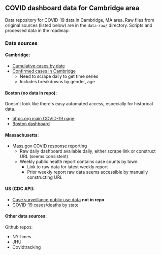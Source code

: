 ## COVID dashboard data for Cambridge area

Data repository for COVID-19 data in Cambridge, MA area. Raw files from original
sources (listed below) are in the `data-raw/` directory. Scripts and processed
data in the roadmap.

### Data sources

#### Cambridge:

- [Cumulative cases by date](https://data.cambridgema.gov/Public-Health/COVID-19-Cumulative-Cases-by-Date/tdt9-vq5y)
- [Confirmed cases in Cambridge](https://data.cambridgema.gov/Public-Health/Confirmed-COVID-19-Cases-in-Cambridge/inw8-ircw)
  - Need to scrape daily to get time series
  - Includes breakdowns by gender, age

#### Boston (**no data in repo**):

Doesn't look like there's easy automated access, especially for historical data.

- [bhpc.org main COVID-19 page](https://www.bphc.org/whatwedo/infectious-diseases/Infectious-Diseases-A-to-Z/covid-19/Pages/default.aspx)
- [Boston dashboard](https://dashboard.cityofboston.gov/t/Guest_Access_Enabled/views/COVID-19/Dashboard1?:showAppBanner=false&:display_count=n&:showVizHome=n&:origin=viz_share_link&:isGuestRedirectFromVizportal=y&:embed=y)

  
#### Massachusetts:

- [Mass.gov COVID response reporting](https://www.mass.gov/info-details/covid-19-response-reporting)
  - Raw daily dashboard available daily; either scrape link or construct URL
    (seems consistent)
  - Weekly public health report contains case counts by town
    - Link to raw data for latest weekly report
    - Prior weekly report raw data seems accessible by manually constructing URL
    
#### US (CDC API):

- [Case surveillance public use data](https://data.cdc.gov/Case-Surveillance/COVID-19-Case-Surveillance-Public-Use-Data/vbim-akqf) 
  **not in repo**
- [COVID-19 cases/deaths by state](https://data.cdc.gov/Case-Surveillance/United-States-COVID-19-Cases-and-Deaths-by-State-o/9mfq-cb36)

#### Other data sources:

Github repos:

- NYTimes
- JHU
- Covidtracking

